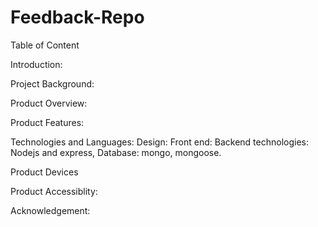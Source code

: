 # Feedback-Repo
Table of Content


Introduction:

Project Background:

Product Overview:

Product Features:

Technologies and Languages:
Design: 
Front end:
Backend technologies: Nodejs and express, Database: mongo, mongoose.

Product Devices

Product Accessiblity:

Acknowledgement:
